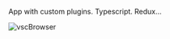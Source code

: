 App with custom plugins. Typescript. Redux...

![vscBrowser](https://user-images.githubusercontent.com/93679996/182537419-7d1a502d-b55c-4c9d-b1c4-2a8b423fdd16.PNG)
